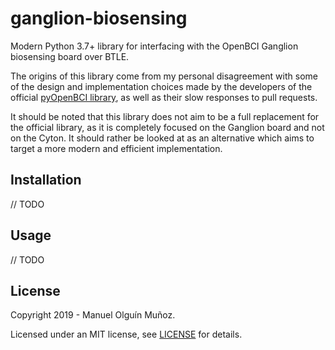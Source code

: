 # ganglion-biosensing

Modern Python 3.7+ library for interfacing with the OpenBCI Ganglion biosensing board over BTLE.

The origins of this library come from my personal disagreement with some of the design and implementation choices made by the developers of the official [pyOpenBCI library](https://github.com/OpenBCI/pyOpenBCI), as well as their slow responses to pull requests. 

It should be noted that this library does not aim to be a full replacement for the official library, as it is completely focused on the Ganglion board and not on the Cyton. It should rather be looked at as an alternative which aims to target a more modern and efficient implementation.

## Installation
// TODO

## Usage
// TODO

## License

Copyright 2019 - Manuel Olguín Muñoz.

Licensed under an MIT license, see [LICENSE](./LICENSE) for details.
